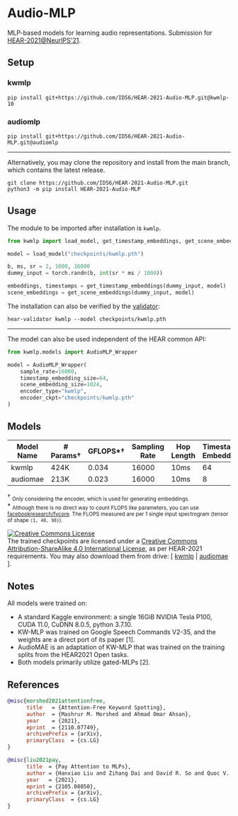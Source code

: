 # Audio-MLP

MLP-based models for learning audio representations. Submission for [HEAR-2021@NeurIPS'21](https://neuralaudio.ai/hear2021-holistic-evaluation-of-audio-representations.html).

## Setup

### kwmlp
```
pip install git+https://github.com/ID56/HEAR-2021-Audio-MLP.git@kwmlp-10
```

### audiomlp
```
pip install git+https://github.com/ID56/HEAR-2021-Audio-MLP.git@audiomlp
```

---
Alternatively, you may clone the repository and install from the main branch, which contains the latest release.

```
git clone https://github.com/ID56/HEAR-2021-Audio-MLP.git
python3 -m pip install HEAR-2021-Audio-MLP
```

## Usage
The module to be imported after installation is `kwmlp`.

```python
from kwmlp import load_model, get_timestamp_embeddings, get_scene_embeddings

model = load_model("checkpoints/kwmlp.pth")

b, ms, sr = 2, 1000, 16000
dummy_input = torch.randn(b, int(sr * ms / 1000))

embeddings, timestamps = get_timestamp_embeddings(dummy_input, model)
scene_embeddings = get_scene_embeddings(dummy_input, model)
```

The installation can also be verified by the [validator](https://github.com/neuralaudio/hear-validator):

```
hear-validator kwmlp --model checkpoints/kwmlp.pth
```

---

The model can also be used independent of the HEAR common API:

```python
from kwmlp.models import AudioMLP_Wrapper

model = AudioMLP_Wrapper(
    sample_rate=16000,
    timestamp_embedding_size=64,
    scene_embedding_size=1024,
    encoder_type="kwmlp",
    encoder_ckpt="checkpoints/kwmlp.pth"
)
```

## Models

|   Model Name    | # Params† | GFLOPS*† | Sampling Rate | Hop Length | Timestamp Embedding | Scene Embedding |  Location     |
| --------------- | --------- | -------  | ------------- | ---------- | ------------------- | --------------- | ------------- |
|     kwmlp       |    424K   | 0.034    |    16000      |    10ms    |  64                 |   1024          |  [kwmlp(1.7Mb)](checkpoints/kwmlp.pth)   |
|    audiomae     |    213K   | 0.023    |    16000      |    10ms    |  8                  |   1584          |  [audiomae(0.9Mb)](checkpoints/audiomae.pth)   |

† <sub>Only considering the encoder, which is used for generating embeddings.</sub><br>
\* <sub>Although there is no direct way to count FLOPS like parameters, you can use [facebookresearch/fvcore](https://github.com/facebookresearch/fvcore/blob/main/docs/flop_count.md). The FLOPS measured are per 1 single input spectrogram (tensor of shape `(1, 40, 98)`).</sub>

<a rel="license" href="http://creativecommons.org/licenses/by-sa/4.0/"><img alt="Creative Commons License" style="border-width:0" src="https://i.creativecommons.org/l/by-sa/4.0/80x15.png" /></a><br />The trained checkpoints are licensed under a <a rel="license" href="http://creativecommons.org/licenses/by-sa/4.0/">Creative Commons Attribution-ShareAlike 4.0 International License</a>, as per HEAR-2021 requirements. You may also download them from drive: [ [kwmlp](https://drive.google.com/uc?id=1-49LCU_zJODhmaXXJnjzsfr0ukCtHzRg&export=download) | [audiomae](https://drive.google.com/uc?id=16b96Ske0yhHE99U708lzQ_ob5KxHukiP&export=download) ].

## Notes

All models were trained on:
- A standard Kaggle environment: a single 16GiB NVIDIA Tesla P100, CUDA 11.0, CuDNN 8.0.5, python 3.7.10.
- KW-MLP was trained on Google Speech Commands V2-35, and the weights are a direct port of its paper [1].
- AudioMAE is an adaptation of KW-MLP that was trained on the training splits from the HEAR2021 Open tasks.
- Both models primarily utilize gated-MLPs [2].

## References

```bibtex
@misc{morshed2021attentionfree,
      title   = {Attention-Free Keyword Spotting}, 
      author  = {Mashrur M. Morshed and Ahmad Omar Ahsan},
      year    = {2021},
      eprint  = {2110.07749},
      archivePrefix = {arXiv},
      primaryClass  = {cs.LG}
}
```

```bibtex
@misc{liu2021pay,
      title  = {Pay Attention to MLPs}, 
      author = {Hanxiao Liu and Zihang Dai and David R. So and Quoc V. Le},
      year   = {2021},
      eprint = {2105.08050},
      archivePrefix = {arXiv},
      primaryClass  = {cs.LG}
}
```